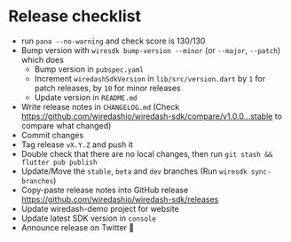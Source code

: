 # Release checklist

- run `pana --no-warning` and check score is 130/130
- Bump version with `wiresdk bump-version --minor` (or `--major`, `--patch`) which does
  - Bump version in `pubspec.yaml`
  - Increment `wiredashSdkVersion` in `lib/src/version.dart` by `1` for patch releases, by `10` for minor releases
  - Update version in `README.md` 
- Write release notes in `CHANGELOG.md` (Check https://github.com/wiredashio/wiredash-sdk/compare/v1.0.0...stable to compare what changed)
- Commit changes
- Tag release `vX.Y.Z` and push it
- Double check that there are no local changes, then run `git stash && flutter pub publish`
- Update/Move the `stable`, `beta` and `dev` branches (Run `wiresdk sync-branches`)
- Copy-paste release notes into GitHub release https://github.com/wiredashio/wiredash-sdk/releases
- Update wiredash-demo project for website
- Update latest SDK version in `console`
- Announce release on Twitter 🎉
